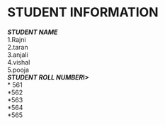 <html>
<h1>  STUDENT INFORMATION</h1>
<body>
  <b><i> STUDENT NAME</i></b><br>
  1.Rajni<br>
  2.taran<br>
  3.anjali<br>
  4.vishal<br>
  5.pooja<br>
  <b><i>STUDENT ROLL NUMBER</i>I></b><br>
    * 561 <br>
    *562<br>
    *563<br>
    *564<br>
    *565<br>
</body>
</html>
